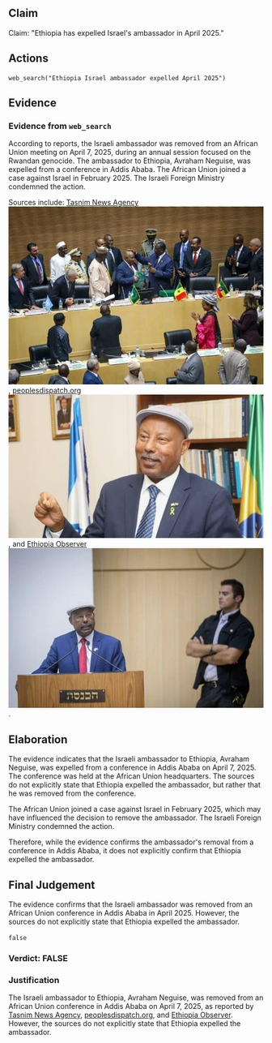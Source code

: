## Claim
Claim: "Ethiopia has expelled Israel's ambassador in April 2025."

## Actions
```
web_search("Ethiopia Israel ambassador expelled April 2025")
```

## Evidence
### Evidence from `web_search`
According to reports, the Israeli ambassador was removed from an African Union meeting on April 7, 2025, during an annual session focused on the Rwandan genocide. The ambassador to Ethiopia, Avraham Neguise, was expelled from a conference in Addis Ababa. The African Union joined a case against Israel in February 2025. The Israeli Foreign Ministry condemned the action.

Sources include: [Tasnim News Agency](https://www.tasnimnews.com/en/news/2025/04/07/3286985/israeli-ambassador-removed-from-african-union-meeting) ![image 5956](media/2025-08-29_19-37-1756496252-760962.jpg), [peoplesdispatch.org](https://peoplesdispatch.org/2025/04/08/israeli-diplomat-booted-from-au-conference-on-rwandan-genocide/) ![image 5962](media/2025-08-29_19-37-1756496265-796662.jpg), and [Ethiopia Observer](https://www.ethiopiaobserver.com/2025/04/07/israeli-ambassador-to-ethiopia-expelled-from-african-union-headquarters-despite-invite/) ![image 5973](media/2025-08-29_19-37-1756496279-275820.jpg).


## Elaboration
The evidence indicates that the Israeli ambassador to Ethiopia, Avraham Neguise, was expelled from a conference in Addis Ababa on April 7, 2025. The conference was held at the African Union headquarters. The sources do not explicitly state that Ethiopia expelled the ambassador, but rather that he was removed from the conference.

The African Union joined a case against Israel in February 2025, which may have influenced the decision to remove the ambassador. The Israeli Foreign Ministry condemned the action.

Therefore, while the evidence confirms the ambassador's removal from a conference in Addis Ababa, it does not explicitly confirm that Ethiopia expelled the ambassador.


## Final Judgement
The evidence confirms that the Israeli ambassador was removed from an African Union conference in Addis Ababa in April 2025. However, the sources do not explicitly state that Ethiopia expelled the ambassador.

`false`


### Verdict: FALSE

### Justification
The Israeli ambassador to Ethiopia, Avraham Neguise, was removed from an African Union conference in Addis Ababa on April 7, 2025, as reported by [Tasnim News Agency](https://www.tasnimnews.com/en/news/2025/04/07/3286985/israeli-ambassador-removed-from-african-union-meeting), [peoplesdispatch.org](https://peoplesdispatch.org/2025/04/08/israeli-diplomat-booted-from-au-conference-on-rwandan-genocide/), and [Ethiopia Observer](https://www.ethiopiaobserver.com/2025/04/07/israeli-ambassador-to-ethiopia-expelled-from-african-union-headquarters-despite-invite/). However, the sources do not explicitly state that Ethiopia expelled the ambassador.
